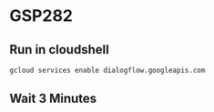 # GSP282
## Run in cloudshell
```cmd
gcloud services enable dialogflow.googleapis.com
```
## Wait 3 Minutes
